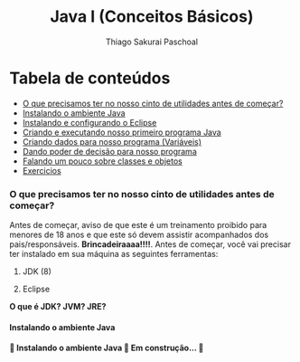 <h1 align="center">Java I (Conceitos Básicos)</h1>
<p align="center">Thiago Sakurai Paschoal</p>

Tabela de conteúdos
=================
<!--ts-->

* [O que precisamos ter no nosso cinto de utilidades antes de começar?](#cinto-utilidades)
* [Instalando o ambiente Java](#ambiente-java)
* [Instalando e configurando o Eclipse](capitulos/03.md)
* [Criando e executando nosso primeiro programa Java](capitulos/04.md)
* [Criando dados para nosso programa (Variáveis)](capitulos/05.md)
* [Dando poder de decisão para nosso programa](capitulos/06.md)
* [Falando um pouco sobre classes e objetos](capitulos/07.md)
* [Exercicios](capitulos/08.md)

<!--te-->

<h3 id="cinto-utilidades">
    <strong>O que precisamos ter no nosso cinto de utilidades antes de começar?</strong>
</h3>

Antes de começar, aviso de que este é um treinamento proibido para menores de 18 anos e que este só devem assistir acompanhados dos pais/responsáveis. **Brincadeiraaaa!!!!**. Antes de começar, você vai precisar ter instalado em sua máquina as seguintes ferramentas:

1. JDK (8)

2. Eclipse

**O que é JDK? JVM? JRE?**
<br>
<h4 id="ambiente-java">
    <strong>Instalando o ambiente Java</strong>
</h4>
<h4> 
	🚧  Instalando o ambiente Java 🚀 Em construção...  🚧
</h4>